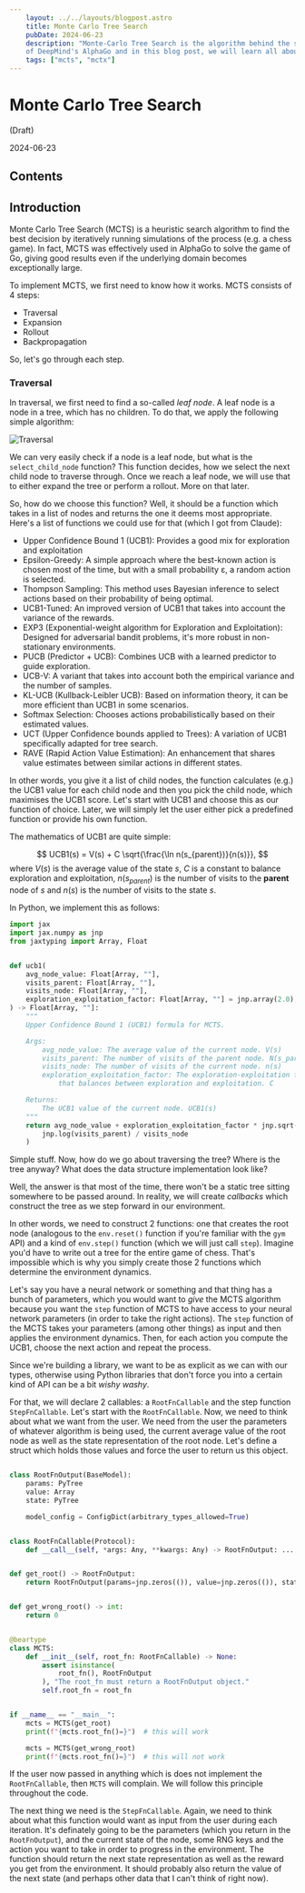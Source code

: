 ```yaml
---
    layout: ../../layouts/blogpost.astro
    title: Monte Carlo Tree Search
    pubDate: 2024-06-23
    description: "Monte-Carlo Tree Search is the algorithm behind the success
    of DeepMind's AlphaGo and in this blog post, we will learn all about it!"
    tags: ["mcts", "mctx"]
---
```


# Monte Carlo Tree Search

(Draft)

2024-06-23

## Contents

## Introduction

Monte Carlo Tree Search (MCTS) is a heuristic search algorithm to find the best decision by iteratively running simulations of the process (e.g. a chess game). In fact, MCTS was effectively used in AlphaGo to solve the game of Go, giving good results even if the underlying domain becomes exceptionally large.

To implement MCTS, we first need to know how it works. MCTS consists of 4 steps:

- Traversal
- Expansion
- Rollout
- Backpropagation

So, let's go through each step.

### Traversal

In traversal, we first need to find a so-called _leaf node_. A leaf node is a node in a tree, which has no children. To do that, we apply the following simple algorithm:


![Traversal](/posts/monte-carlo-tree-search/MCTS_Traversal.drawio.svg)

We can very easily check if a node is a leaf node, but what is the `select_child_node` function? This function decides, how we select the next child node to traverse through. Once we reach a leaf node, we will use that to either expand the tree or perform a rollout. More on that later.

So, how do we choose this function? Well, it should be a function which takes in a list of nodes and returns the one it deems most appropriate. Here's a list of functions we could use for that (which I got from Claude):

- Upper Confidence Bound 1 (UCB1):
  Provides a good mix for exploration and exploitation
- Epsilon-Greedy:
  A simple approach where the best-known action is chosen most of the time, but with a small probability ε, a random action is selected.
- Thompson Sampling:
  This method uses Bayesian inference to select actions based on their probability of being optimal.
- UCB1-Tuned:
  An improved version of UCB1 that takes into account the variance of the rewards.
- EXP3 (Exponential-weight algorithm for Exploration and Exploitation):
  Designed for adversarial bandit problems, it's more robust in non-stationary environments.
- PUCB (Predictor + UCB):
  Combines UCB with a learned predictor to guide exploration.
- UCB-V:
  A variant that takes into account both the empirical variance and the number of samples.
- KL-UCB (Kullback-Leibler UCB):
  Based on information theory, it can be more efficient than UCB1 in some scenarios.
- Softmax Selection:
  Chooses actions probabilistically based on their estimated values.
- UCT (Upper Confidence bounds applied to Trees):
  A variation of UCB1 specifically adapted for tree search.
- RAVE (Rapid Action Value Estimation):
  An enhancement that shares value estimates between similar actions in different states.

In other words, you give it a list of child nodes, the function calculates (e.g.) the UCB1 value for each child node and then you pick the child node, which maximises the UCB1 score. Let's start with UCB1 and choose this as our function of choice. Later, we will simply let the user either pick a predefined function or provide his own function.

The mathematics of UCB1 are quite simple:

$$
  UCB1(s) = V(s) + C \sqrt{\frac{\ln n(s_{parent})}{n(s)}},
$$
where $V(s)$ is the average value of the state $s$, $C$ is a constant to balance exploration and exploitation, $n(s_{parent})$ is the number of visits to the **parent** node of $s$ and $n(s)$ is the number of visits to the state $s$.

In Python, we implement this as follows:

```python
import jax
import jax.numpy as jnp
from jaxtyping import Array, Float


def ucb1(
    avg_node_value: Float[Array, ""],
    visits_parent: Float[Array, ""],
    visits_node: Float[Array, ""],
    exploration_exploitation_factor: Float[Array, ""] = jnp.array(2.0),
) -> Float[Array, ""]:
    """
    Upper Confidence Bound 1 (UCB1) formula for MCTS.

    Args:
        avg_node_value: The average value of the current node. V(s)
        visits_parent: The number of visits of the parent node. N(s_parent)
        visits_node: The number of visits of the current node. n(s)
        exploration_exploitation_factor: The exploration-exploitation factor
            that balances between exploration and exploitation. C

    Returns:
        The UCB1 value of the current node. UCB1(s)
    """
    return avg_node_value + exploration_exploitation_factor * jnp.sqrt(
        jnp.log(visits_parent) / visits_node
    )
```

Simple stuff. Now, how do we go about traversing the tree? Where is the tree anyway? What does the data structure implementation look like?

Well, the answer is that most of the time, there won't be a static tree sitting somewhere to be passed around. In reality, we will create *callbacks* which construct the tree as we step forward in our environment.

In other words, we need to construct 2 functions: one that creates the root node (analogous to the `env.reset()` function if you're familiar with the `gym` API) and a kind of `env.step()` function (which we will just call `step`). Imagine you'd have to write out a tree for the entire game of chess. That's impossible which is why you simply create those 2 functions which determine the environment dynamics.

Let's say you have a neural network or something and that thing has a bunch of parameters, which you would want to *give* the MCTS algorithm because you want the `step` function of MCTS to have access to your neural network parameters (in order to take the right actions). The `step` function of the MCTS takes your parameters (among other things) as input and then applies the environment dynamics. Then, for each action you compute the UCB1, choose the next action and repeat the process.

Since we're building a library, we want to be as explicit as we can with our types, otherwise using Python libraries that don't force you into a certain kind of API can be a bit *wishy washy*.

For that, we will declare 2 callables: a `RootFnCallable` and the step function `StepFnCallable`. Let's start with the `RootFnCallable`. Now, we need to think about what we want from the user. We need from the user the parameters of whatever algorithm is being used, the current average value of the root node as well as the state representation of the root node. Let's define a struct which holds those values and force the user to return us this object.

```python

class RootFnOutput(BaseModel):
    params: PyTree
    value: Array
    state: PyTree

    model_config = ConfigDict(arbitrary_types_allowed=True)


class RootFnCallable(Protocol):
    def __call__(self, *args: Any, **kwargs: Any) -> RootFnOutput: ...


def get_root() -> RootFnOutput:
    return RootFnOutput(params=jnp.zeros(()), value=jnp.zeros(()), state=jnp.zeros(()))


def get_wrong_root() -> int:
    return 0


@beartype
class MCTS:
    def __init__(self, root_fn: RootFnCallable) -> None:
        assert isinstance(
            root_fn(), RootFnOutput
        ), "The root_fn must return a RootFnOutput object."
        self.root_fn = root_fn


if __name__ == "__main__":
    mcts = MCTS(get_root)
    print(f"{mcts.root_fn()=}")  # this will work

    mcts = MCTS(get_wrong_root)
    print(f"{mcts.root_fn()=}")  # this will not work
```

If the user now passed in anything which is does not implement the `RootFnCallable`, then `MCTS` will complain. We will follow this principle throughout the code.

The next thing we need is the `StepFnCallable`. Again, we need to think about what this function would want as input from the user during each iteration. It's definately going to be the parameters (which you return in the `RootFnOutput`), and the current state of the node, some RNG keys and the action you want to take in order to progress in the environment. The function should return the next state representation as well as the reward you get from the environment. It should probably also return the value of the next state (and perhaps other data that I can't think of right now).
